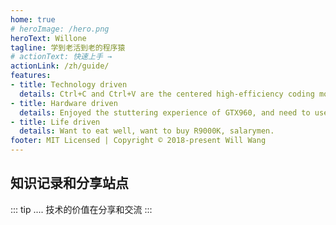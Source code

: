 ```yaml
---
home: true
# heroImage: /hero.png
heroText: Willone
tagline: 学到老活到老的程序猿
# actionText: 快速上手 →
actionLink: /zh/guide/
features:
- title: Technology driven
  details: Ctrl+C and Ctrl+V are the centered high-efficiency coding modes, which can copy the most bugs in the least time.
- title: Hardware driven
  details: Enjoyed the stuttering experience of GTX960, and need to use Coding to ease emotions.
- title: Life driven
  details: Want to eat well, want to buy R9000K, salarymen.
footer: MIT Licensed | Copyright © 2018-present Will Wang
---
```


## 知识记录和分享站点
::: tip ....
技术的价值在分享和交流
:::